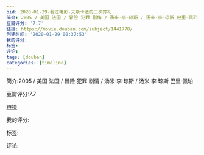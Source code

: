 ```yaml
---
pid: 2020-01-29-看过电影-艾斯卡达的三次葬礼
简介: 2005 / 美国 法国 / 冒险 犯罪 剧情 / 汤米·李·琼斯 / 汤米·李·琼斯 巴里·佩珀
豆瓣评分: '7.7'
链接: https://movie.douban.com/subject/1441778/
创建时间: '2020-01-29 00:37:53'
我的评分:
标签:
评论:
tags: [douban]
categories: [timeline]
---
```

简介:2005 / 美国 法国 / 冒险 犯罪 剧情 / 汤米·李·琼斯 / 汤米·李·琼斯 巴里·佩珀

豆瓣评分:7.7

[链接](https://movie.douban.com/subject/1441778/)

我的评分:

标签:

评论:

